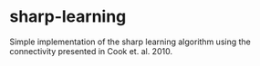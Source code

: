 # sharp-learning
Simple implementation of the sharp learning algorithm using the connectivity presented in Cook et. al. 2010.
